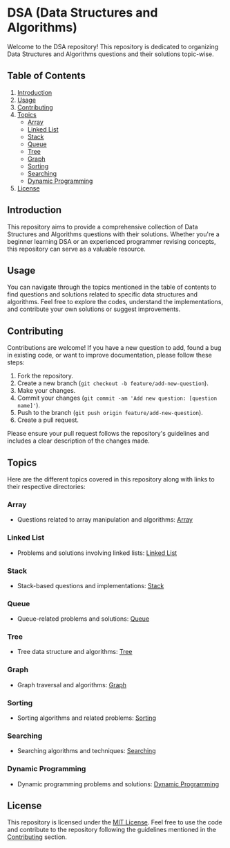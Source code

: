 # DSA (Data Structures and Algorithms)

Welcome to the DSA repository! This repository is dedicated to organizing Data Structures and Algorithms questions and their solutions topic-wise.

## Table of Contents

1. [Introduction](#introduction)
2. [Usage](#usage)
3. [Contributing](#contributing)
4. [Topics](#topics)
    - [Array](#array)
    - [Linked List](#linked-list)
    - [Stack](#stack)
    - [Queue](#queue)
    - [Tree](#tree)
    - [Graph](#graph)
    - [Sorting](#sorting)
    - [Searching](#searching)
    - [Dynamic Programming](#dynamic-programming)
5. [License](#license)

## Introduction

This repository aims to provide a comprehensive collection of Data Structures and Algorithms questions with their solutions. Whether you're a beginner learning DSA or an experienced programmer revising concepts, this repository can serve as a valuable resource.

## Usage

You can navigate through the topics mentioned in the table of contents to find questions and solutions related to specific data structures and algorithms. Feel free to explore the codes, understand the implementations, and contribute your own solutions or suggest improvements.

## Contributing

Contributions are welcome! If you have a new question to add, found a bug in existing code, or want to improve documentation, please follow these steps:

1. Fork the repository.
2. Create a new branch (`git checkout -b feature/add-new-question`).
3. Make your changes.
4. Commit your changes (`git commit -am 'Add new question: [question name]'`).
5. Push to the branch (`git push origin feature/add-new-question`).
6. Create a pull request.

Please ensure your pull request follows the repository's guidelines and includes a clear description of the changes made.

## Topics

Here are the different topics covered in this repository along with links to their respective directories:

### Array

- Questions related to array manipulation and algorithms: [Array](/topics/array)

### Linked List

- Problems and solutions involving linked lists: [Linked List](/topics/linked-list)

### Stack

- Stack-based questions and implementations: [Stack](/topics/stack)

### Queue

- Queue-related problems and solutions: [Queue](/topics/queue)

### Tree

- Tree data structure and algorithms: [Tree](/topics/tree)

### Graph

- Graph traversal and algorithms: [Graph](/topics/graph)

### Sorting

- Sorting algorithms and related problems: [Sorting](/topics/sorting)

### Searching

- Searching algorithms and techniques: [Searching](/topics/searching)

### Dynamic Programming

- Dynamic programming problems and solutions: [Dynamic Programming](/topics/dynamic-programming)

## License

This repository is licensed under the [MIT License](LICENSE). Feel free to use the code and contribute to the repository following the guidelines mentioned in the [Contributing](#contributing) section.
